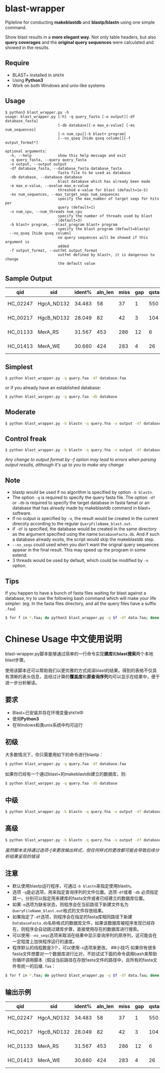 # blast-wrapper
Pipleline for conducting **makeblastdb** and **blastp/blastn** using one simple command.

Show blast results in a **more elegant way**. Not only table headers, but also **query coverages** and the **original query sequences** were calculated and showed in the results.

## Require
- BLAST+ installed in `$PATH`
- Using **Python3**
- Work on both Windows and unix-like systems
## Usage
```
$ python3 blast_wrapper.py -h
usage: blast_wrapper.py [-h] -q query_fasta [-o output][-df database_fasta]
                        [-db database][-e max_e-value] [-ms num_sequences]
                        [-n num_cpu][-b blast+ program]
                        [--no_qseq [hide qseq column]][-f output_format*]

optional arguments:
  -h, --help            show this help message and exit
  -q query_fasta, --query query_fasta
  -o output, --output output
  -df database_fasta, --database_fasta database_fasta
                        fasta file to be used as database
  -db database, --database database
                        blast database which has already been made
  -e max_e-value, --evalue max_e-value
                        threshod e-value for blast (default=1e-5)
  -ms num_sequences, --max_target_seqs num_sequences
                        specify the max_number of target seqs for hits per
                        query (default=1)
  -n num_cpu, --num_threads num_cpu
                        specify the number of threads used by blast
                        (default=3)
  -b blast+ program, --blast_program blast+ program
                        specify the blast program (default=blastp)
  --no_qseq [hide qseq column]
                        no query sequences will be showed if this argument is
                        added
  -f output_format, --outfmt output_format
                        outfmt defined by blast+, it is dangerous to change
                        the default value
```
## Sample Output
qid | sid | ident% | aln_len | miss | gap | qstart | qend | sstart | send | qlen | slen | evalue | bitscore | qcov% | qseq
--- | --- | ------ | ------- | ---- | --- | ------ | ---- | ------ | ---- | ---- | ---- | ------ | -------- | ----- | ----
HC_02247 | HgcA_ND132 | 34.483 | 58 | 37 | 1 | 550 | 607 | 9 | 65 | 608 | 95 | 1.42e-08 | 43.1 | 9.4 | MEAVE...
HC_00217 | HgcB_ND132 | 28.049 | 82 | 42 | 3 | 104 | 176 | 18 | 91 | 220 | 95 | 8.56e-06 | 33.5 | 32.7 | METVE...
HC_01133 | MerA_RS | 31.567 | 453 | 286 | 12 | 6 | 445 | 9 | 450 | 466 | 480 | 2.88e-55 | 182 | 94.2 | MSKVH...
HC_01413 | MerA_WE | 30.660 | 424 | 283 | 4 | 26 | 443 | 114 | 532 | 455 | 554 | 7.74e-63 | 204 | 91.6 | MDFFD...
## Simplest
```bash
$ python blast_wrapper.py -q query.faa -df database.faa
```
or if you already have an established database:
```bash
$ python blast_warpper.py -q query.faa -db database
```
## Moderate
```bash
$ python blast_wrapper.py -b blastn -q query.fna -o output -df database.fna -e 1e-10 -n 5
```

## Control freak
```bash
$ python blast_wrapper.py -b blastn -q query.fna -o output -df database.fna -e 1e-10 -n 5 -ms 3 --no_qseq
```
*Any change to output format by -f option may lead to errors when parsing output results, although it's up to you to make any change*

## Note
- blastp would be used if no algorithm is specified by option `-b blastn`.
- The option `-q` is required to specify the query fasta file. The option `-df` or `-db` is required to specify the target database in fasta famat or an database that has already made by makeblastdb command in blast+ software.
- If no output is specified by `-o`, the result would be created in the current direcoty according to the regular `QueryFileName_blast.out`.
- if `-df` is specified, the database would be created in the same directory as the argument specified using the name `DatabaseFasta.db`. And if such a database already exsits, the script would skip the makeblastdb step.
- `--no_seqs` could used when you don't want the orignal query sequences appear in the final result. This may speed up the program in some extend.
- 3 threads would be used by default, which could be modified by `-n` option.

## Tips
If you happen to have a bunch of fasta files waiting for blast against a database, try to use the following bash command which will make your life simpler: (eg. In the fasta files directory, and all the query files have a suffix `.faa`)
```bash
$ for f in *.faa; do python3 blast_wrapper.py -q $f -df data.faa; done
```

# Chinese Usage 中文使用说明
blast-wrapper.py脚本能够通过简单的一行命令实现**建库**和**blast搜索**两个本地blast步骤。

使用该脚本还可以帮助我们以更优雅的方式阅读blast的结果。得到的表格不仅具有清晰的表头信息，且经过计算的**覆盖度**和**原查询序列**均可以显示在结果中，便于进一步分析解读。

## 要求
- Blast+已安装并存在环境变量`$PATH`中
- 使用**Python3**
- 在Windows和类unix系统中均可运行
## 初级

大多数情况下，你只需要用如下的命令进行blastp：

```bash
$ python blast_wrapper.py -q query.faa -df database.faa
```
如果你已经有一个通过blast+的makeblastdb建立的数据库，则:
```bash
$ python blast_warpper.py -q query.faa -db database
```
## 中级
```bash
$ python blast_wrapper.py -b blastn -q query.fna -o output -df database.fna -e 1e-10 -n 5
```

## 高级
```bash
$ python blast_wrapper.py -b blastn -q query.fna -o output -df database.fna -e 1e-10 -n 5 -ms 3 --no_qseq
```
*虽然脚本支持通过选项-f来更改输出样式，但任何样式的更改都可能会导致后续分析结果呈现的错误*

## 注意
- 默认使用blastp运行程序，可通过`-b blastn`来指定使用blastn。
- 选项 `-q`是必选项，用来指定查询序列的文件位置。选项`-df`或者 `-db` 必须指定其一，分别可以指定用来建库的fasta文件或者已经建立的数据库位置。
- 如果`-o`选项为缺省状态，则程序会在当前路径下新建文件名为 `QueryFileName_blast.out`格式的文件存放结果。
- 如果指定了`-df`选项，则程序会在指定的fasta库相同路径下新建`DatabaseFasta.db`名称格式的数据库文件，如果该数据库被程序发现已经存在，则程序会自动跳过建库步骤，直接使用存在的数据库进行搜索。
- 可以使用`--no_seqs`选项来取消在结果中显示查询序列的原序列，这可能会在一定程度上加快程序运行的速度。 
- 程序默认的线程数是3个，可以使用`-n`选项来更改。
##小技巧
如果你有很多fasta文件想要对一个数据库进行比对，不妨试试下面的命令调用bash来帮助你循环调用脚本（假设当前路径在存放fasta文件的路径中，且所有的fasta文件有统一的后缀`.faa`：
```bash
$ for f in *.faa; do python3 blast_wrapper.py -q $f -df data.faa; done
```

## 输出示例

qid | sid | ident% | aln_len | miss | gap | qstart | qend | sstart | send | qlen | slen | evalue | bitscore | qcov% | qseq
--- | --- | ------ | ------- | ---- | --- | ------ | ---- | ------ | ---- | ---- | ---- | ------ | -------- | ----- | ----
HC_02247 | HgcA_ND132 | 34.483 | 58 | 37 | 1 | 550 | 607 | 9 | 65 | 608 | 95 | 1.42e-08 | 43.1 | 9.4 | MEAVE...
HC_00217 | HgcB_ND132 | 28.049 | 82 | 42 | 3 | 104 | 176 | 18 | 91 | 220 | 95 | 8.56e-06 | 33.5 | 32.7 | METVE...
HC_01133 | MerA_RS | 31.567 | 453 | 286 | 12 | 6 | 445 | 9 | 450 | 466 | 480 | 2.88e-55 | 182 | 94.2 | MSKVH...
HC_01413 | MerA_WE | 30.660 | 424 | 283 | 4 | 26 | 443 | 114 | 532 | 455 | 554 | 7.74e-63 | 204 | 91.6 | MDFFD...